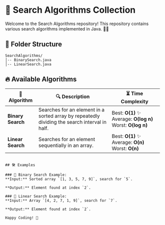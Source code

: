 # 🚀 Search Algorithms Collection

Welcome to the Search Algorithms repository! This repository contains various search algorithms implemented in Java. 📝🔎

## 📂 Folder Structure

```
SearchAlgorithms/
│-- BinarySearch.java
│-- LinearSearch.java
```

## 🔥 Available Algorithms

| 📌 Algorithm      | 🔍 Description | ⏳ Time Complexity |
|------------------|---------------|--------------------|
| **Binary Search** | Searches for an element in a sorted array by repeatedly dividing the search interval in half. | Best: **O(1)** ✨  Average: **O(log n)**  Worst: **O(log n)** |
| **Linear Search** | Searches for an element sequentially in an array. | Best: **O(1)** ✨  Average: **O(n)**  Worst: **O(n)** |

```

## 🛠 Examples

### 🔹 Binary Search Example:
**Input:** Sorted array `[1, 3, 5, 7, 9]`, search for `5`.

**Output:** Element found at index `2`.

### 🔹 Linear Search Example:
**Input:** Array `[4, 2, 7, 1, 9]`, search for `7`.

**Output:** Element found at index `2`.

Happy Coding! 🚀
